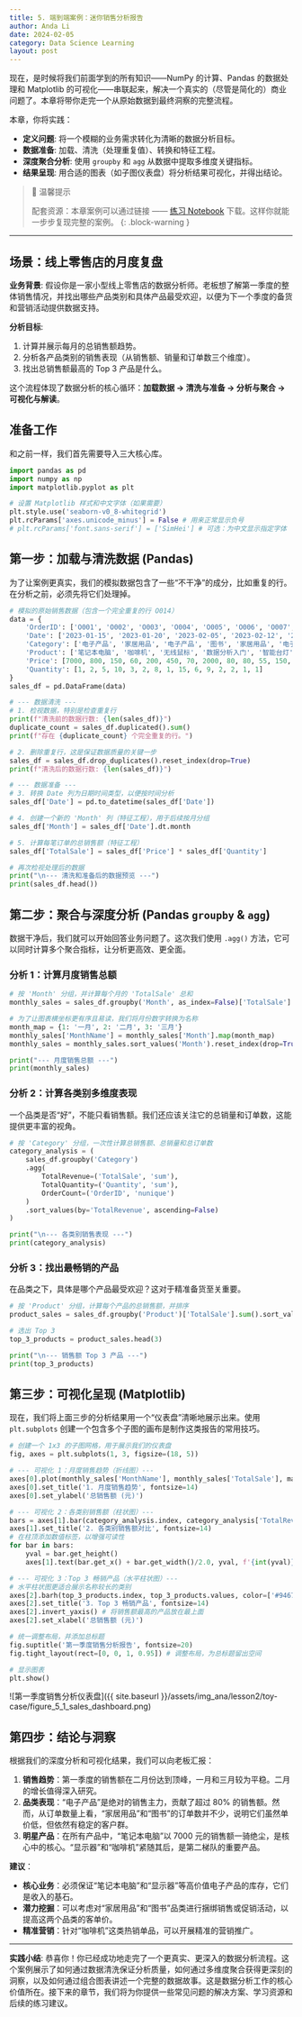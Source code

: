 ```yaml
---
title: 5. 端到端案例：迷你销售分析报告
author: Anda Li
date: 2024-02-05
category: Data Science Learning
layout: post
---
```


现在，是时候将我们前面学到的所有知识——NumPy 的计算、Pandas 的数据处理和 Matplotlib 的可视化——串联起来，解决一个真实的（尽管是简化的）商业问题了。本章将带你走完一个从原始数据到最终洞察的完整流程。

本章，你将实践：
- **定义问题**: 将一个模糊的业务需求转化为清晰的数据分析目标。
- **数据准备**: 加载、清洗（处理重复值）、转换和特征工程。
- **深度聚合分析**: 使用 `groupby` 和 `agg` 从数据中提取多维度关键指标。
- **结果呈现**: 用合适的图表（如子图仪表盘）将分析结果可视化，并得出结论。

> :gift: 温馨提示
>
> 配套资源：本章案例可以通过链接 —— <a href="{{ site.baseurl }}/assets/notebooks/lesson2/05-toy-case.ipynb" download>练习 Notebook</a> 下载。这样你就能一步步复现完整的案例。
{: .block-warning }

---

## 场景：线上零售店的月度复盘

**业务背景**: 假设你是一家小型线上零售店的数据分析师。老板想了解第一季度的整体销售情况，并找出哪些产品类别和具体产品最受欢迎，以便为下一个季度的备货和营销活动提供数据支持。

**分析目标**: 
1.  计算并展示每月的总销售额趋势。
2.  分析各产品类别的销售表现（从销售额、销量和订单数三个维度）。
3.  找出总销售额最高的 Top 3 产品是什么。

这个流程体现了数据分析的核心循环：**加载数据 → 清洗与准备 → 分析与聚合 → 可视化与解读**。

## 准备工作

和之前一样，我们首先需要导入三大核心库。

```python
import pandas as pd
import numpy as np
import matplotlib.pyplot as plt

# 设置 Matplotlib 样式和中文字体（如果需要）
plt.style.use('seaborn-v0_8-whitegrid')
plt.rcParams['axes.unicode_minus'] = False # 用来正常显示负号
# plt.rcParams['font.sans-serif'] = ['SimHei'] # 可选：为中文显示指定字体
```

## 第一步：加载与清洗数据 (Pandas)

为了让案例更真实，我们的模拟数据包含了一些“不干净”的成分，比如重复的行。在分析之前，必须先将它们处理掉。

```python
# 模拟的原始销售数据（包含一个完全重复的行 O014）
data = {
    'OrderID': ['O001', 'O002', 'O003', 'O004', 'O005', 'O006', 'O007', 'O008', 'O009', 'O010', 'O011', 'O012', 'O013', 'O014', 'O014'],
    'Date': ['2023-01-15', '2023-01-20', '2023-02-05', '2023-02-12', '2023-02-21', '2023-03-04', '2023-03-10', '2023-03-18', '2023-03-25', '2023-01-28', '2023-02-15', '2023-03-22', '2023-01-25', '2023-03-30', '2023-03-30'],
    'Category': ['电子产品', '家居用品', '电子产品', '图书', '家居用品', '电子产品', '图书', '电子产品', '家居用品', '图书', '图书', '家居用品', '电子产品', '电子产品', '电子产品'],
    'Product': ['笔记本电脑', '咖啡机', '无线鼠标', '数据分析入门', '智能台灯', '键盘', 'Python编程', '显示器', '储物盒', '机器学习实战', 'Web开发', '香薰机', '游戏手柄', '充电宝', '充电宝'],
    'Price': [7000, 800, 150, 60, 200, 450, 70, 2000, 80, 80, 55, 150, 300, 120, 120],
    'Quantity': [1, 2, 5, 10, 3, 2, 8, 1, 15, 6, 9, 2, 2, 1, 1]
}
sales_df = pd.DataFrame(data)

# --- 数据清洗 ---
# 1. 检视数据，特别是检查重复行
print(f"清洗前的数据行数: {len(sales_df)}")
duplicate_count = sales_df.duplicated().sum()
print(f"存在 {duplicate_count} 个完全重复的行。")

# 2. 删除重复行，这是保证数据质量的关键一步
sales_df = sales_df.drop_duplicates().reset_index(drop=True)
print(f"清洗后的数据行数: {len(sales_df)}")

# --- 数据准备 ---
# 3. 转换 Date 列为日期时间类型，以便按时间分析
sales_df['Date'] = pd.to_datetime(sales_df['Date'])

# 4. 创建一个新的 'Month' 列（特征工程），用于后续按月分组
sales_df['Month'] = sales_df['Date'].dt.month

# 5. 计算每笔订单的总销售额（特征工程）
sales_df['TotalSale'] = sales_df['Price'] * sales_df['Quantity']

# 再次检视处理后的数据
print("\n--- 清洗和准备后的数据预览 ---")
print(sales_df.head())
```

## 第二步：聚合与深度分析 (Pandas `groupby` & `agg`)

数据干净后，我们就可以开始回答业务问题了。这次我们使用 `.agg()` 方法，它可以同时计算多个聚合指标，让分析更高效、更全面。

### 分析 1：计算月度销售总额

```python
# 按 'Month' 分组，并计算每个月的 'TotalSale' 总和
monthly_sales = sales_df.groupby('Month', as_index=False)['TotalSale'].sum()

# 为了让图表横坐标更有序且易读，我们将月份数字转换为名称
month_map = {1: '一月', 2: '二月', 3: '三月'}
monthly_sales['MonthName'] = monthly_sales['Month'].map(month_map)
monthly_sales = monthly_sales.sort_values('Month').reset_index(drop=True)

print("--- 月度销售总额 ---")
print(monthly_sales)
```

### 分析 2：计算各类别多维度表现
一个品类是否“好”，不能只看销售额。我们还应该关注它的总销量和订单数，这能提供更丰富的视角。

```python
# 按 'Category' 分组，一次性计算总销售额、总销量和总订单数
category_analysis = (
    sales_df.groupby('Category')
    .agg(
        TotalRevenue=('TotalSale', 'sum'),
        TotalQuantity=('Quantity', 'sum'),
        OrderCount=('OrderID', 'nunique')
    )
    .sort_values(by='TotalRevenue', ascending=False)
)

print("\n--- 各类别销售表现 ---")
print(category_analysis)
```

### 分析 3：找出最畅销的产品
在品类之下，具体是哪个产品最受欢迎？这对于精准备货至关重要。

```python
# 按 'Product' 分组，计算每个产品的总销售额，并排序
product_sales = sales_df.groupby('Product')['TotalSale'].sum().sort_values(ascending=False)

# 选出 Top 3
top_3_products = product_sales.head(3)

print("\n--- 销售额 Top 3 产品 ---")
print(top_3_products)
```

## 第三步：可视化呈现 (Matplotlib)

现在，我们将上面三步的分析结果用一个“仪表盘”清晰地展示出来。使用 `plt.subplots` 创建一个包含多个子图的画布是制作这类报告的常用技巧。

```python
# 创建一个 1x3 的子图网格，用于展示我们的仪表盘
fig, axes = plt.subplots(1, 3, figsize=(18, 5))

# --- 可视化 1：月度销售趋势（折线图）---
axes[0].plot(monthly_sales['MonthName'], monthly_sales['TotalSale'], marker='o', linestyle='-', color='#1f77b4')
axes[0].set_title('1. 月度销售趋势', fontsize=14)
axes[0].set_ylabel('总销售额 (元)')

# --- 可视化 2：各类别销售额（柱状图）---
bars = axes[1].bar(category_analysis.index, category_analysis['TotalRevenue'], color=['#ff7f0e', '#2ca02c', '#d62728'])
axes[1].set_title('2. 各类别销售额对比', fontsize=14)
# 在柱顶添加数值标签，以增强可读性
for bar in bars:
    yval = bar.get_height()
    axes[1].text(bar.get_x() + bar.get_width()/2.0, yval, f'{int(yval)}', va='bottom', ha='center')

# --- 可视化 3：Top 3 畅销产品（水平柱状图）---
# 水平柱状图更适合展示名称较长的类别
axes[2].barh(top_3_products.index, top_3_products.values, color=['#9467bd', '#8c564b', '#e377c2'])
axes[2].set_title('3. Top 3 畅销产品', fontsize=14)
axes[2].invert_yaxis() # 将销售额最高的产品放在最上面
axes[2].set_xlabel('总销售额 (元)')

# 统一调整布局，并添加总标题
fig.suptitle('第一季度销售分析报告', fontsize=20)
fig.tight_layout(rect=[0, 0, 1, 0.95]) # 调整布局，为总标题留出空间

# 显示图表
plt.show()
```
![第一季度销售分析仪表盘]({{ site.baseurl }}/assets/img_ana/lesson2/toy-case/figure_5_1_sales_dashboard.png)

## 第四步：结论与洞察

根据我们的深度分析和可视化结果，我们可以向老板汇报：

1.  **销售趋势**：第一季度的销售额在二月份达到顶峰，一月和三月较为平稳。二月的增长值得深入研究。
2.  **品类表现**：“电子产品”是绝对的销售主力，贡献了超过 80% 的销售额。然而，从订单数量上看，“家居用品”和“图书”的订单数并不少，说明它们虽然单价低，但依然有稳定的客户群。
3.  **明星产品**：在所有产品中，“笔记本电脑”以 7000 元的销售额一骑绝尘，是核心中的核心。“显示器”和“咖啡机”紧随其后，是第二梯队的重要产品。

**建议**：
- **核心业务**：必须保证“笔记本电脑”和“显示器”等高价值电子产品的库存，它们是收入的基石。
- **潜力挖掘**：可以考虑对“家居用品”和“图书”品类进行捆绑销售或促销活动，以提高这两个品类的客单价。
- **精准营销**：针对“咖啡机”这类热销单品，可以开展精准的营销推广。

---
**实践小结**: 恭喜你！你已经成功地走完了一个更真实、更深入的数据分析流程。这个案例展示了如何通过数据清洗保证分析质量，如何通过多维度聚合获得更深刻的洞察，以及如何通过组合图表讲述一个完整的数据故事。这是数据分析工作的核心价值所在。接下来的章节，我们将为你提供一些常见问题的解决方案、学习资源和后续的练习建议。
